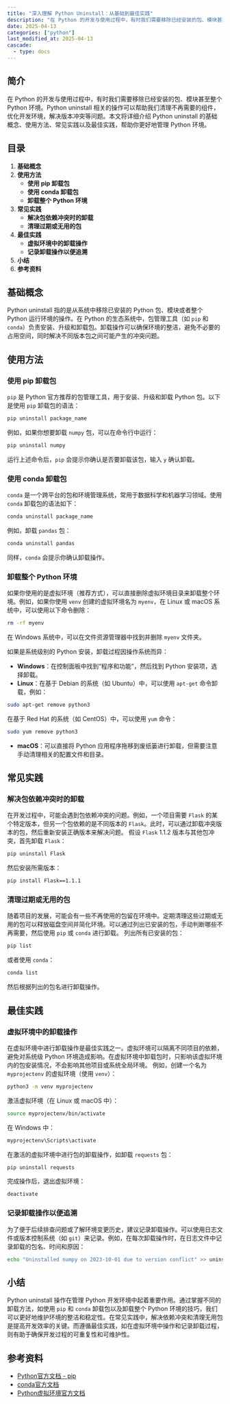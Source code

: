 ```yaml
---
title: "深入理解 Python Uninstall：从基础到最佳实践"
description: "在 Python 的开发与使用过程中，有时我们需要移除已经安装的包、模块甚至整个 Python 环境。Python uninstall 相关的操作可以帮助我们清理不再需要的组件，优化开发环境，解决版本冲突等问题。本文将详细介绍 Python uninstall 的基础概念、使用方法、常见实践以及最佳实践，帮助你更好地管理 Python 环境。"
date: 2025-04-13
categories: ["python"]
last_modified_at: 2025-04-13
cascade:
  - type: docs
---
```



## 简介
在 Python 的开发与使用过程中，有时我们需要移除已经安装的包、模块甚至整个 Python 环境。Python uninstall 相关的操作可以帮助我们清理不再需要的组件，优化开发环境，解决版本冲突等问题。本文将详细介绍 Python uninstall 的基础概念、使用方法、常见实践以及最佳实践，帮助你更好地管理 Python 环境。

<!-- more -->
## 目录
1. **基础概念**
2. **使用方法**
    - **使用 pip 卸载包**
    - **使用 conda 卸载包**
    - **卸载整个 Python 环境**
3. **常见实践**
    - **解决包依赖冲突时的卸载**
    - **清理过期或无用的包**
4. **最佳实践**
    - **虚拟环境中的卸载操作**
    - **记录卸载操作以便追溯**
5. **小结**
6. **参考资料**

## 基础概念
Python uninstall 指的是从系统中移除已安装的 Python 包、模块或者整个 Python 运行环境的操作。在 Python 的生态系统中，包管理工具（如 `pip` 和 `conda`）负责安装、升级和卸载包。卸载操作可以确保环境的整洁，避免不必要的占用空间，同时解决不同版本包之间可能产生的冲突问题。

## 使用方法
### 使用 pip 卸载包
`pip` 是 Python 官方推荐的包管理工具，用于安装、升级和卸载 Python 包。以下是使用 `pip` 卸载包的语法：
```bash
pip uninstall package_name
```
例如，如果你想要卸载 `numpy` 包，可以在命令行中运行：
```bash
pip uninstall numpy
```
运行上述命令后，`pip` 会提示你确认是否要卸载该包，输入 `y` 确认卸载。

### 使用 conda 卸载包
`conda` 是一个跨平台的包和环境管理系统，常用于数据科学和机器学习领域。使用 `conda` 卸载包的语法如下：
```bash
conda uninstall package_name
```
例如，卸载 `pandas` 包：
```bash
conda uninstall pandas
```
同样，`conda` 会提示你确认卸载操作。

### 卸载整个 Python 环境
如果你使用的是虚拟环境（推荐方式），可以直接删除虚拟环境目录来卸载整个环境。例如，如果你使用 `venv` 创建的虚拟环境名为 `myenv`，在 Linux 或 macOS 系统中，可以使用以下命令删除：
```bash
rm -rf myenv
```
在 Windows 系统中，可以在文件资源管理器中找到并删除 `myenv` 文件夹。

如果是系统级别的 Python 安装，卸载过程因操作系统而异：
 - **Windows**：在控制面板中找到“程序和功能”，然后找到 Python 安装项，选择卸载。
 - **Linux**：在基于 Debian 的系统（如 Ubuntu）中，可以使用 `apt-get` 命令卸载，例如：
```bash
sudo apt-get remove python3
```
在基于 Red Hat 的系统（如 CentOS）中，可以使用 `yum` 命令：
```bash
sudo yum remove python3
```
 - **macOS**：可以直接将 Python 应用程序拖移到废纸篓进行卸载，但需要注意手动清理相关的配置文件和目录。

## 常见实践
### 解决包依赖冲突时的卸载
在开发过程中，可能会遇到包依赖冲突的问题。例如，一个项目需要 `Flask` 的某个特定版本，但另一个包依赖的是不同版本的 `Flask`。此时，可以通过卸载冲突版本的包，然后重新安装正确版本来解决问题。
假设 `Flask` 1.1.2 版本与其他包冲突，首先卸载 `Flask`：
```bash
pip uninstall Flask
```
然后安装所需版本：
```bash
pip install Flask==1.1.1
```

### 清理过期或无用的包
随着项目的发展，可能会有一些不再使用的包留在环境中。定期清理这些过期或无用的包可以释放磁盘空间并简化环境。可以通过列出已安装的包，手动判断哪些不再需要，然后使用 `pip` 或 `conda` 进行卸载。
列出所有已安装的包：
```bash
pip list
```
或者使用 `conda`：
```bash
conda list
```
然后根据列出的包名进行卸载操作。

## 最佳实践
### 虚拟环境中的卸载操作
在虚拟环境中进行卸载操作是最佳实践之一。虚拟环境可以隔离不同项目的依赖，避免对系统级 Python 环境造成影响。在虚拟环境中卸载包时，只影响该虚拟环境内的包安装情况，不会影响其他项目或系统全局环境。
例如，创建一个名为 `myprojectenv` 的虚拟环境（使用 `venv`）：
```bash
python3 -m venv myprojectenv
```
激活虚拟环境（在 Linux 或 macOS 中）：
```bash
source myprojectenv/bin/activate
```
在 Windows 中：
```bash
myprojectenv\Scripts\activate
```
在激活的虚拟环境中进行包的卸载操作，如卸载 `requests` 包：
```bash
pip uninstall requests
```
完成操作后，退出虚拟环境：
```bash
deactivate
```

### 记录卸载操作以便追溯
为了便于后续排查问题或了解环境变更历史，建议记录卸载操作。可以使用日志文件或版本控制系统（如 `git`）来记录。例如，在每次卸载操作时，在日志文件中记录卸载的包名、时间和原因：
```bash
echo "Uninstalled numpy on 2023-10-01 due to version conflict" >> uninstall_log.txt
```

## 小结
Python uninstall 操作在管理 Python 开发环境中起着重要作用。通过掌握不同的卸载方法，如使用 `pip` 和 `conda` 卸载包以及卸载整个 Python 环境的技巧，我们可以更好地维护环境的整洁和稳定性。在常见实践中，解决依赖冲突和清理无用包是提高开发效率的关键。而遵循最佳实践，如在虚拟环境中操作和记录卸载过程，则有助于确保开发过程的可重复性和可维护性。

## 参考资料
- [Python官方文档 - pip](https://pip.pypa.io/en/stable/)
- [conda官方文档](https://docs.conda.io/en/latest/)
- [Python虚拟环境官方文档](https://docs.python.org/3/library/venv.html)